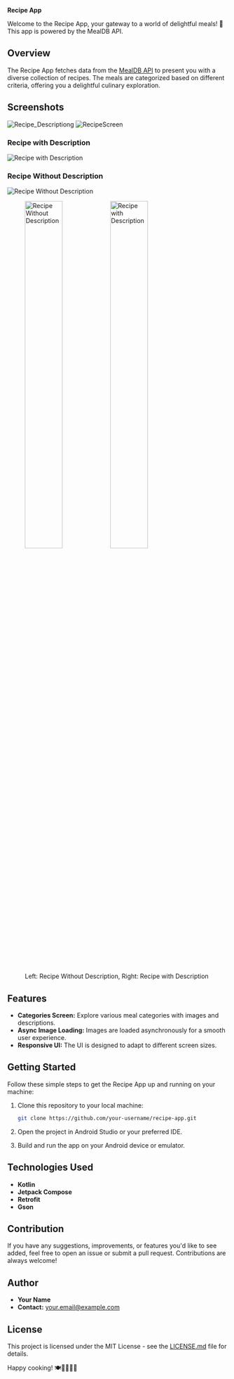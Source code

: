 **Recipe App**

Welcome to the Recipe App, your gateway to a world of delightful meals! 🍲 This app is powered by the MealDB API.

## Overview

The Recipe App fetches data from the [MealDB API](https://www.themealdb.com/api.php) to present you with a diverse collection of recipes. The meals are categorized based on different criteria, offering you a delightful culinary exploration.

## Screenshots
![Recipe_Descriptiong](https://github.com/pavan-kumar-arepu/TheRecipe/assets/13812858/7ec13710-1f3c-42ad-9456-74ff694a03b9)
![RecipeScreen](https://github.com/pavan-kumar-arepu/TheRecipe/assets/13812858/65a326d5-02c9-44e2-a01a-70289b4665db)

### Recipe with Description
![Recipe with Description](https://github.com/pavan-kumar-arepu/TheRecipe/assets/13812858/65a326d5-02c9-44e2-a01a-70289b4665db)

### Recipe Without Description
![Recipe Without Description](images/RecipeWithoutDescription.png)

<figure>
    <img src="https://github.com/pavan-kumar-arepu/TheRecipe/assets/13812858/65a326d5-02c9-44e2-a01a-70289b4665db" alt="Recipe Without Description" style="width:45%;">
    <img src="https://github.com/pavan-kumar-arepu/TheRecipe/assets/13812858/7ec13710-1f3c-42ad-9456-74ff694a03b9" alt="Recipe with Description" style="width:45%; margin-right: 10px;">
    <figcaption>Left: Recipe Without Description, Right: Recipe with Description </figcaption>
</figure>


## Features

- **Categories Screen:** Explore various meal categories with images and descriptions.
- **Async Image Loading:** Images are loaded asynchronously for a smooth user experience.
- **Responsive UI:** The UI is designed to adapt to different screen sizes.

## Getting Started

Follow these simple steps to get the Recipe App up and running on your machine:

1. Clone this repository to your local machine:

    ```bash
    git clone https://github.com/your-username/recipe-app.git
    ```

2. Open the project in Android Studio or your preferred IDE.

3. Build and run the app on your Android device or emulator.

## Technologies Used

- **Kotlin**
- **Jetpack Compose**
- **Retrofit**
- **Gson**

## Contribution

If you have any suggestions, improvements, or features you'd like to see added, feel free to open an issue or submit a pull request. Contributions are always welcome!

## Author

- **Your Name**
- **Contact:** your.email@example.com

## License

This project is licensed under the MIT License - see the [LICENSE.md](LICENSE.md) file for details.

Happy cooking! 🍽️👩‍🍳👨‍🍳

